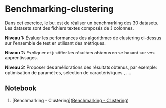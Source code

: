 # Benchmarking-clustering

Dans cet exercice, le but est de réaliser un benchmarking des 30 datasets. Les datasets sont des fichiers textes composés de 3 colonnes. 

**Niveau 1:**
Évaluer les performances des algorithmes de clustering ci-dessus sur l'ensemble de test en utilisant des métriques.

**Niveau 2:**
Expliquer et justifier les résultats obtenus en se basant sur vos apprentissages.

**Niveau 3:**
Proposer des améliorations des résultats obtenus, par exemple: optimisation de paramètres, sélection de caractéristiques , ....


## **Notebook**
1.   [Benchmarking - Clustering]([Benchmarking - Clustering](https://colab.research.google.com/drive/1r6YDVAdsasNce5Ve_vbUP56DHwvkmwPd?usp=sharing))
